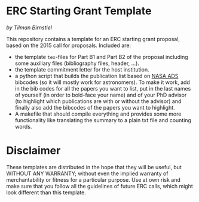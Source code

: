 # ERC Starting Grant Template
*by Tilman Birnstiel*

This repository contains a template for an ERC starting grant proposal, based on the 2015 call for proposals. Included are:

- the template `tex`-files for Part B1 and Part B2 of the proposal including some auxiliary files (bibliography files, header, ...).
- the template commitment letter for the host institution.
- a python script that builds the publication list based on [NASA ADS](http://adsabs.harvard.edu) bibcodes (so it will mostly work for astronomers). To make it work, add in the bib codes for all the papers you want to list, put in the last names of yourself (in order to bold-face your name) and of your PhD advisor (to highlight which publications are with or without the advisor) and finally also add the bibcodes of the papers you want to highlight.
- A makefile that should compile everything and provides some more functionality like translating the summary to a plain txt file and counting words.

# Disclaimer

These templates are distributed in the hope that they will be useful, but WITHOUT ANY WARRANTY; without even the implied warranty of merchantability or fitness for a particular purpose. Use at own risk and make sure that you follow all the guidelines of future ERC calls, which might look different than this template.